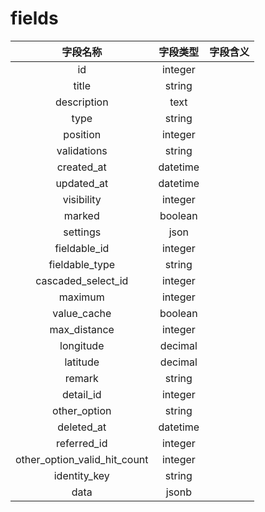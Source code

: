# fields

| 字段名称 | 字段类型 | 字段含义 |
| :-----: | :-----: | :-----: 
| id | integer |  |
| title | string |  |
| description | text |  |
| type | string |  |
| position | integer |  |
| validations | string |  |
| created_at | datetime |  |
| updated_at | datetime |  |
| visibility | integer |  |
| marked | boolean |  |
| settings | json |  |
| fieldable_id | integer |  |
| fieldable_type | string |  |
| cascaded_select_id | integer |  |
| maximum | integer |  |
| value_cache | boolean |  |
| max_distance | integer |  |
| longitude | decimal |  |
| latitude | decimal |  |
| remark | string |  |
| detail_id | integer |  |
| other_option | string |  |
| deleted_at | datetime |  |
| referred_id | integer |  |
| other_option_valid_hit_count | integer |  |
| identity_key | string |  |
| data | jsonb |  |

